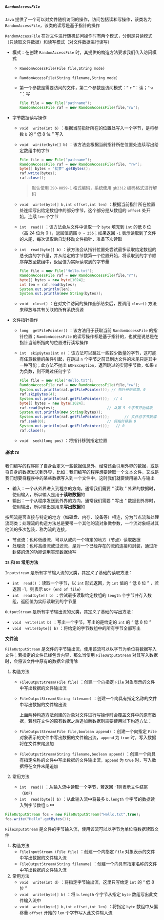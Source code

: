 ##### `RandomAccessFile`

`Java` 提供了一个可以对文件随机访问的操作，访问包括读和写操作，该类名为 `RandomAccessFile`，该类的读写是基于指针的操作

`RandomAccessFile` 在对文件进行随机访问操作时有两个模式，分别是只读模式（只读取文件数据）和读写模式（对文件数据进行读写）

- 模式：在创建 `RandomAccessFile` 时，其提供的构造方法要求我们传入访问模式

  - `RandomAccessFile(File file,String mode)` 

  - `RandomAccessFile(String filename,String mode)` 

  - 第一个参数是需要访问的文件，第二个参数是访问模式：“ `r` ”：读；“ `w` ”：写

    ```java
    File file = new File("pathname");
    RandomAccessFile raf = new RandomAccessFile(file,"rw");
    ```

- 字节数据读写操作
  - `void  write(int b)` ：根据当前指针所在的位置处写入一个字节，是将参数 `b` 的 “ 低 8 位 ” 写入
  
  - `void  wirite(byte[] b)` ：该方法会根据当前指针所在位置处连续写出给定数组中的字节
  
    ```java
    File file = new File("pathname");
    RandomAccessFile raf = new RandomAccessFile(file, "rw");
    byte[] bytes = "初梦".getBytes();
    raf.write(bytes);
    raf.close();
    ```
  
    > 默认使用 `ISO-8859-1` 格式编码，系统使用 `gb2312` 编码格式进行解码
  
  - `void  wirte(byte[] b,int offset,int len)` ：根据当前指针所在位置处连续写出给定数组中的部分字节，这个部分是从数组的 `offset` 处开始，连续 `len` 个字节
  
  - `int  read()` ：该方法会从文件中读取一个 `byte` 填充到 `int` 的低 8 位（高 24 位为 0 ），返回值范围 `0 ~ 255`；如果返回 `-1` 表示读取到了文件的末尾，每次读取后自动移动文件指针，准备下次读取
  
  - `int  read(byte[] b)` ：该方法会从指针位置处尝试最多读取给定数组的总长度的字节量，并从给定的字节数第一个位置开始，将读取到的字节顺序存放至数组中，返回值为实际读取到的字节量
  
    ```java
    File file = new File("Hello.txt");
    RandomAccessFile raf = new RandomAccessFile(file,"r");
    byte[] bytes = new byte[1024];
    int len = raf.read(bytes);
    System.out.println(len);
    System.out.println(new String(bytes));
    ```
  
  - `void  close()` ：在对文件访问的操作全部结束后，要调用 `close()`  方法来释放与其有关联的所有系统资源

- 文件指针操作

  - `long  getFilePointer()` ：该方法用于获取当前 `RandomAccessFile` 的指针位置；`RandomAccessFile` 的读写操作都是基于指针的，也就是说总是在指针当前所指向的位置进行读写操作

  - `int  skipBytes(int n)` ：该方法可以跳过一些较少数量的字节，这可能有任意数量的条件引起，在跳过 `n` 个字节之前已到达文件的末尾只是其中一种可能；此方法不抛出 `EOFException`，返回跳过的实际字节数，如果 `n` 为负数，则不跳过任何字节

    ```java
    File file = new File("Hello.txt");
    RandomAccessFile raf = new RandomAccessFile(file,"rw");
    System.out.println(raf.getFilePointer()); // 指针开始位置，0 
    raf.skipBytes(4);
    System.out.println(raf.getFilePointer());  // 4
    byte[] bytes = new byte[1024];
    raf.read(bytes);						// 从第 5 个字节开始读取
    System.out.println(new String(bytes));
    System.out.println(raf.getFilePointer());    	// 文件总字节数或 1024
    raf.seek(0);							// 将指针移到 0
    System.out.println(raf.getFilePointer());	// 0
    raf.close();
    ```

  - `void  seek(long pos)` ：将指针移到指定位置

##### 基本 `IO`

我们编写的程序除了自身会定义一些数据信息外，经常还会引用外界的数据，或是将自身的数据发送到外界，比如：我们编写的程序想要读取一个文本文件，又或是我们想要将程序中的某些数据写入到一个文件中，这时我们就要使用输入与输出

- 输入：一个从外界进入到程序的方向，通常我们需要 “ 读取 ” 外界的数据时，使用输入，所以输入是用于**读取数据**的
- 输出：一个从程序发送到外界的方向，通常我们需要 “ 写出 ” 数据到外界时，使用输出，所以输出是用来**写出数据**的

按照流是否直接与特定的地方（如磁盘、内存、设备等）相连，分为节点流和处理流两类；处理流的构造方法总是要带一个其他的流对象做参数，一个流对象经过其他流的多次包装，称为流的连接，

- 节点流：也称低级流，可以从或向一个特定的地方（节点）读取数据
- 处理流：也称高级流或过滤流，是对一个已经存在的流的连接和封装，通过所封装的流的功能调用实现数据读写

**`IS` 和 `OS` 常用方法**

`Inputstream` 是所有字节输入流的父类，其定义了基础的读取方法：

- `int  read()` ：读取一个字节，以 `int` 形式返回，为 `int` 值的 “ 低 8 位 ” ，若返回 -1，则表示 `EOF`（`end of file`）
- `int  read(byte[] b)` ：尝试最多读取给定数组的 `length` 个字节并存入数组，返回值为实际读取到的字节量

`OutputStream` 是所有字节输出流的父类，其定义了基础的写出方法：

- `void  write(int b)` ：写出一个字节，写出的是给定的 `int` 的 “ 低 8 位 ”
- `void  write(byte[] b)` ：将给定的字节数组中的所有字节全部写出

**文件流**

`FileOutputStream` 是文件的字节输出流，使用该流可以以字节为单位将数据写入文件；若指定的文件已经包含内容，那么当使用 `FileOutputStream` 对其写入数据时，会将该文件中原有的数据全部清除

1. 构造方法

   - `FileOutputStream(File file)` ：创建一个向指定 `File` 对象表示的文件中写出数据的文件输出流

   - `FileOutputStream(String filename)` ：创建一个向具有指定名称的文件中写出数据的文件输出流

     上面两种构造方法创建的对象对文件进行写操作时会覆盖文件中的原有数据，若想在文件的原有数据之后追加新数据则需要使用以下构造方法：

   - `FileOutputStream(File file,boolean append)` ：创建一个向指定 `File` 对象表示的文件中写出数据的文件输出流，`append` 为 `true` 时，写入数据将在文件末尾追加

   - `FileOutputStream(String filename,boolean append)` ：创建一个向具有指定名称的文件中写出数据的文件输出流，`append` 为 `true` 时，写入数据将在文件末尾追加

2. 常用方法
   - `int  read()` ：从输入流中读取一个字节，若返回 -1则表示文件结尾（`EOF`）
   - `int  read(byte[] b)` ：从此输入流中将最多 `b.length` 个字节的数据读入到字节数组 `b` 中

```java
FileOutputStream fos = new FileOutputStream("Hello.txt",true);
fos.write("Hello".getBytes());
```

`FileInputStream` 是文件的字节输入流，使用该流可以以字节为单位将数据读取文件

1. 构造方法
   - `FileInputStream (File file)` ：创建一个向指定 `File` 对象表示的文件中写出数据的文件输入流
   - `FileOutputStream(String filename)` ：创建一个向具有指定名称的文件中写出数据的文件输入流
2. 常用方法
   - `void  write(int d)` ：将指定字节输出流，这里只写给定 `int` 的 “ 低 8 位 ”
   - `void  write(byte[] b)` ：将 `b.length` 个字节从指定 `byte` 数组写出此文件输入流中
   - `void  write(byte[] b,int offset,int len)` ：将指定 `byte` 数组中从偏移量 `offset` 开始的 `len` 个字节写入此文件输入流

